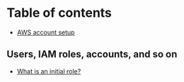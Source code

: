 # Table of contents

* [AWS account setup](README.md)

## Users, IAM roles, accounts, and so on

* [What is an initial role?](iam/what-is-an-initial-role.md)
